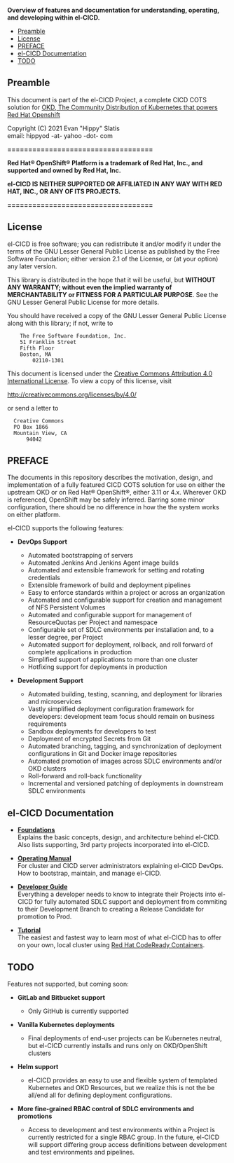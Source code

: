   
  
**Overview of features and documentation for understanding, operating, and developing within el-CICD.**

* [Preamble](#preamble)
* [License](#license)
* [PREFACE](#preface)
* [el-CICD Documentation](#el-cicd-documentation)
* [TODO](#todo)

## Preamble

This document is part of the el-CICD Project, a complete CICD COTS solution for [OKD, The Community Distribution of Kubernetes that powers Red Hat Openshift](https://www.okd.io/)

Copyright (C) 2021 Evan "Hippy" Slatis  
email: hippyod -at- yahoo -dot- com

**===================================**

**Red Hat® OpenShift® Platform is a trademark of Red Hat, Inc., and supported and owned by Red Hat, Inc.**

**el-CICD IS NEITHER SUPPORTED OR AFFILIATED IN ANY WAY WITH RED HAT, INC., OR ANY OF ITS PROJECTS.**

**===================================**

## License

el-CICD is free software; you can redistribute it and/or modify it under the terms of the GNU Lesser General Public License as published by the Free Software Foundation; either version 2.1 of the License, or (at your option) any later version.

This library is distributed in the hope that it will be useful, but **WITHOUT ANY WARRANTY; without even the implied warranty of MERCHANTABILITY or FITNESS FOR A PARTICULAR PURPOSE**.  See the GNU Lesser General Public License for more details.

You should have received a copy of the GNU Lesser General Public License along with this library; if not, write to

```text
    The Free Software Foundation, Inc.
    51 Franklin Street
    Fifth Floor
    Boston, MA
        02110-1301
```

This document is licensed under the [Creative Commons Attribution 4.0 International License](https://creativecommons.org/licenses/by/4.0/legalcode). To view a copy of this license, visit

http://creativecommons.org/licenses/by/4.0/

or send a letter to

```text
  Creative Commons
  PO Box 1866
  Mountain View, CA
      94042
```

## PREFACE

The documents in this repository describes the motivation, design, and implementation of a fully featured CICD COTS solution for use on either the upstream OKD or on Red Hat® OpenShift®, either 3.11 or 4.x.  Wherever OKD is referenced, OpenShift may be safely inferred.  Barring some minor configuration, there should be no difference in how the the system works on either platform.

el-CICD supports the following features:

* **DevOps Support**
  * Automated bootstrapping of servers
  * Automated Jenkins And Jenkins Agent image builds
  * Automated and extensible framework for setting and rotating credentials
  * Extensible framework of build and deployment pipelines
  * Easy to enforce standards within a project or across an organization
  * Automated and configurable support for creation and management of NFS Persistent Volumes
  * Automated and configurable support for management of ResourceQuotas per Project and namespace
  * Configurable set of SDLC environments per installation and, to a lesser degree, per Project
  * Automated support for deployment, rollback, and roll forward of complete applications in production
  * Simplified support of applications to more than one cluster
  * Hotfixing support for deployments in production

* **Development Support**
  * Automated building, testing, scanning, and deployment for libraries and microservices
  * Vastly simplified deployment configuration framework for developers: development team focus should remain on business requirements
  * Sandbox deployments for developers to test
  * Deployment of encrypted Secrets from Git
  * Automated branching, tagging, and synchronization of deployment configurations in Git and Docker image repositories
  * Automated promotion of images across SDLC environments and/or OKD clusters
  * Roll-forward and roll-back functionality
  * Incremental and versioned patching of deployments in downstream SDLC environments

## el-CICD Documentation

* [**Foundations**](foundations.md)  
  Explains the basic concepts, design, and architecture behind el-CICD.  Also lists supporting, 3rd party projects incorporated into el-CICD.

* [**Operating Manual**](operating-manual.md)  
  For cluster and CICD server administrators explaining el-CICD DevOps.  How to bootstrap, maintain, and manage el-CICD.

* [**Developer Guide**](developer-guide.md)  
  Everything a developer needs to know to integrate their Projects into el-CICD for fully automated SDLC support and deployment from commiting to their Development Branch to creating a Release Candidate for promotion to Prod.

* [**Tutorial**](tutorial.md)  
  The easiest and fastest way to learn most of what el-CICD has to offer on your own, local cluster using [Red Hat CodeReady Containers](https://developers.redhat.com/products/codeready-containers/overview).

## TODO

Features not supported, but coming soon:

* **GitLab and Bitbucket support**
  * Only GitHub is currently supported

* **Vanilla Kubernetes deployments**
  * Final deployments of end-user projects can be Kubernetes neutral, but el-CICD currently installs and runs only on OKD/OpenShift clusters

* **Helm support**
  * el-CICD provides an easy to use and flexible system of templated Kubernetes and OKD Resources, but we realize this is not the be all/end all for defining deployment configurations.

* **More fine-grained RBAC control of SDLC environments and promotions**
  * Access to development and test environments within a Project is currently restricted for a single RBAC group.  In the future, el-CICD will support differing group access definitions between development and test environments and pipelines.